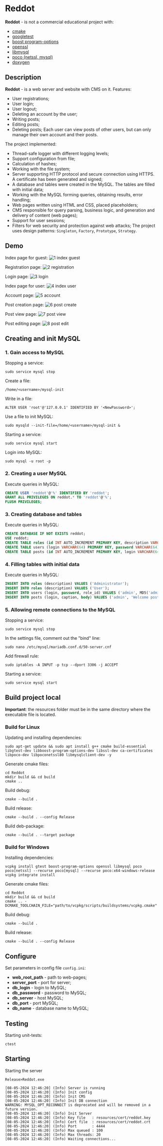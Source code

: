 # Reddot
**Reddot** - is not a commercial educational project with:
* [cmake](https://github.com/Kitware/CMake)
* [googletest](https://github.com/google/googletest)
* [boost program-options](https://github.com/boostorg/program_options)
* [openssl](https://github.com/openssl/openssl)
* [libmysql](https://github.com/LuaDist/libmysql)
* [poco (netssl, mysql)](https://github.com/pocoproject/poco)
* [doxygen](https://github.com/doxygen/doxygen)


## Description
**Reddot** - is a web server and website with CMS on it.
Features:
* User registrations;
* User login;
* User logout;
* Deleting an account by the user;
* Writing posts;
* Editing posts;
* Deleting posts;
Each user can view posts of other users, but can only manage their own account and their posts.

The project implemented:
* Thread-safe logger with different logging levels;
* Support configuration from file;
* Calculation of hashes;
* Working with the file system;
* Server supporting HTTP protocol and secure connection using HTTPS. A certificate has been generated and signed;
* A database and tables were created in the MySQL. The tables are filled with initial data;
* Working with the MySQL forming queries, obtaining results, error handling;
* Web pages written using HTML and CSS, placed placeholders;
* CMS responsible for query parsing, business logic, and generation and delivery of content (web pages);
* Support for user sessions;
* Filters for web security and protection against web attacks;
The project uses design patterns: `Singleton`, `Factory`, `Prototype`, `Strategy`.


## Demo
Index page for guest:
![1 index guest](https://raw.githubusercontent.com/ProphetRu/Reddot/master/images/1%20index%20guest.jpg)

Registration page:
![2 registration](https://raw.githubusercontent.com/ProphetRu/Reddot/master/images/2%20registration.jpg)

Login page:
![3 login](https://raw.githubusercontent.com/ProphetRu/Reddot/master/images/3%20login.jpg)

Index page for user:
![4 index user](https://raw.githubusercontent.com/ProphetRu/Reddot/master/images/4%20index%20user.jpg)

Account page:
![5 account](https://raw.githubusercontent.com/ProphetRu/Reddot/master/images/5%20account.jpg)

Post creation page:
![6 post create](https://raw.githubusercontent.com/ProphetRu/Reddot/master/images/6%20post%20create.jpg)

Post view page:
![7 post view](https://raw.githubusercontent.com/ProphetRu/Reddot/master/images/7%20post%20view.jpg)

Post editing page:
![8 post edit](https://raw.githubusercontent.com/ProphetRu/Reddot/master/images/8%20post%20edit.jpg)


## Creating and init MySQL
### 1. Gain access to MySQL
Stopping a service:
```shell
sudo service mysql stop
```

Create a file: 
```shell
/home/<username>/mysql-init
```

Write in a file: 
```shell
ALTER USER 'root'@'127.0.0.1' IDENTIFIED BY '<NewPassword>';
```

Use a file to init MySQL: 
```shell
sudo mysqld --init-file=/home/<username>/mysql-init &
```

Starting a service: 
```shell
sudo service mysql start
```

Login into MySQL:
```shell
sudo mysql -u root -p
```

### 2. Creating a user MySQL
Execute queries in MySQL:
```sql
CREATE USER 'reddot'@'%' IDENTIFIED BY 'reddot';
GRANT ALL PRIVILEGES ON reddot.* TO 'reddot'@'%';
FLUSH PRIVILEGES;
```

### 3. Creating database and tables
Execute queries in MySQL:
```sql
CREATE DATABASE IF NOT EXISTS reddot;
USE reddot;
CREATE TABLE roles (id INT AUTO_INCREMENT PRIMARY KEY, description VARCHAR(32));
CREATE TABLE users (login VARCHAR(64) PRIMARY KEY, password VARCHAR(64), role_id INT, FOREIGN KEY (role_id) REFERENCES roles(id));
CREATE TABLE posts (id INT AUTO_INCREMENT PRIMARY KEY, login VARCHAR(64), caption VARCHAR(255), body TEXT, FOREIGN KEY (login) REFERENCES users(login));
```

### 4. Filling tables with initial data
Execute  queries in MySQL:
```sql
INSERT INTO roles (description) VALUES ('Administrator');
INSERT INTO roles (description) VALUES ('User');
INSERT INTO users (login, password, role_id) VALUES ('admin', MD5('admin'), 1);
INSERT INTO posts (login, caption, body) VALUES ('admin', 'Welcome post', 'Welcome to Reddot!');
```

### 5. Allowing remote connections to the MySQL
Stopping a service:
```shell
sudo service mysql stop
```

In the settings file, comment out the "bind" line:
```shell
sudo nano /etc/mysql/mariadb.conf.d/50-server.cnf
```

Add firewall rule:
```shell
sudo iptables -A INPUT -p tcp --dport 3306 -j ACCEPT
```

Starting a service: 
```shell
sudo service mysql start
```


## Build project local
**Important**: the resources folder must be in the same directory where the executable file is located.

### Build for Linux
Updating and installing dependencies:
```shell
sudo apt-get update && sudo apt install g++ cmake build-essential libgtest-dev libboost-program-options-dev libssl-dev ca-certificates libpoco-dev libpoconetssl80 libmysqlclient-dev -y
```

Generate cmake files:
```shell
cd Reddot
mkdir build && cd build
cmake ..
```

Build debug:
```shell
cmake --build .
```

Build release:
```shell
cmake --build . --config Release
```

Build deb-package:
```shell
cmake --build . --target package
```

### Build for Windows
Installing dependencies:
```shell
vcpkg install gtest boost-program-options openssl libmysql poco poco[netssl] --recurse poco[mysql] --recurse poco:x64-windows-release
vcpkg integrate install
```

Generate cmake files:
```shell
cd Reddot
mkdir build && cd build
cmake .. -DCMAKE_TOOLCHAIN_FILE="path/to/vcpkg/scripts/buildsystems/vcpkg.cmake"
```

Build debug:
```shell
cmake --build . 
```

Build release:
```shell
cmake --build . --config Release
```


## Configure
Set parameters in config file `config.ini`:
* **web_root_path** - path to web-pages;
* **server_port** - port for server;
* **db_login** - login to MySQL;
* **db_password** - password to MySQL;
* **db_server** - host MySQL;
* **db_port** - port MySQL;
* **db_name** - database name to MySQL;


## Testing
Starting unit-tests:
```shell
ctest
```


## Starting
Starting the server
```shell
Release>Reddot.exe

[08-05-2024 12:46:20] (Info) Server is running
[08-05-2024 12:46:20] (Info) Init config
[08-05-2024 12:46:20] (Info) Init CMS
[08-05-2024 12:46:20] (Info) Init DB connection
WARNING: MYSQL_OPT_RECONNECT is deprecated and will be removed in a future version.
[08-05-2024 12:46:20] (Info) Init Server
[08-05-2024 12:46:20] (Info) Key file   : resources/cert/reddot.key
[08-05-2024 12:46:20] (Info) Cert file  : resources/cert/reddot.crt
[08-05-2024 12:46:20] (Info) Port       : 4444
[08-05-2024 12:46:20] (Info) Max queued : 100
[08-05-2024 12:46:20] (Info) Max threads: 20
[08-05-2024 12:46:20] (Info) Waiting connections...
```
